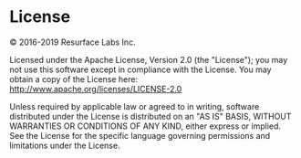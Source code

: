 # License

&copy; 2016-2019 Resurface Labs Inc.

Licensed under the Apache License, Version 2.0 (the "License"); you may not use this software except in compliance with
the License. You may obtain a copy of the License here: http://www.apache.org/licenses/LICENSE-2.0

Unless required by applicable law or agreed to in writing, software distributed under the License is distributed on an
"AS IS" BASIS, WITHOUT WARRANTIES OR CONDITIONS OF ANY KIND, either express or implied. See the License for the specific
language governing permissions and limitations under the License.